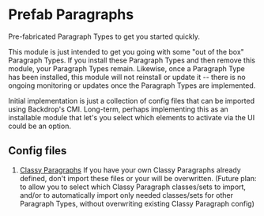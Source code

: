 # Prefab Paragraphs

Pre-fabricated Paragraph Types to get you started quickly.

This module is just intended to get you going with some "out of the box"
Paragraph Types. If you install these Paragraph Types and then remove this
module, your Paragraph Types remain. Likewise, once a Paragraph Type has
been installed, this module will not reinstall or update it -- there is no
ongoing monitoring or updates once the Paragraph Types are implemented.

Initial implementation is just a collection of config files that can be
imported using Backdrop's CMI. Long-term, perhaps implementing this as
an installable module that let's you select which elements to activate via
the UI could be an option.

## Config files

1. [Classy Paragraphs](https://github.com/CEDC/prefab_paragraphs/wiki/Classy-Paragraphs)
  If you have your own Classy Paragraphs already defined, don't import these
  files or your will be overwritten. (Future plan: to allow you to select
  which Classy Paragraph classes/sets to import, and/or to automatically
  import only needed classes/sets for other Paragraph Types, without
  overwriting existing Classy Paragraph config)

